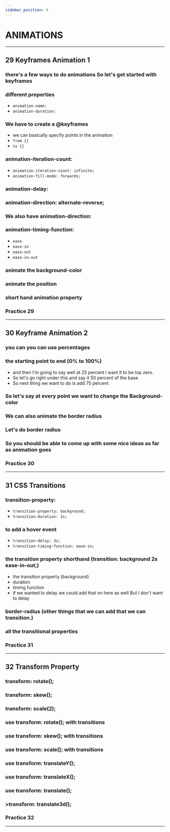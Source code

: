 ```yaml
---
sidebar_position: 6
---
```


# ANIMATIONS

---

## 29 Keyframes Animation 1

>

### there's a few ways to do animations So let's get started with keyframes

>

### different properties

- `animation-name:`
- `animation-duration:`

### We have to create a @keyframes

- we can basically specify points in the animation
- `from {}`
- `to {}`

### animation-iteration-count:

- `animation-iteration-count: infinite;`
- `animation-fill-mode: forwards;`

### animation-delay:

>

### animation-direction: alternate-reverse;

>

### We also have animation-direction:

>

### animation-timing-function:

- `ease`
- `ease-in`
- `ease-out`
- `ease-in-out`

### animate the background-color

>

### animate the position

>

### short hand animation property

>

### **Practice 29**

---

## 30 Keyframe Animation 2

>

### you can you can use percentages

>

### the starting point to end (0% to 100%)

- and then I'm going to say well at 25 percent I want it to be top zero.
- So let's go right under this and say it 50 percent of the base
- So next thing we want to do is add 75 percent

### So let's say at every point we want to change the Background-color

>

### We can also animate the border radius

>

### Let's do border radius

>

### So you should be able to come up with some nice ideas as far as animation goes

>

### **Practice 30**

---

## 31 CSS Transitions

>

### transition-property:

- `transition-property: background;`
- `transition-duration: 2s;`

### to add a hover event

- `transition-delay: 3s;`
- `transition-timing-function: ease-in;`

### the transition property shorthand (transition: background 2s ease-in-out;)

- the transition property (background)
- duration
- timing function
- if we wanted to delay we could add that on here as well But I don't want to delay

### border-radius (other things that we can add that we can transition.)

>

### all the transitional properties

>

### **Practice 31**

---

## 32 Transform Property

>

### transform: rotate();

>

### transform: skew();

>

### transform: scale(2);

>

### use transform: rotate(); with transitions

>

### use transform: skew(); with transitions

>

### use transform: scale(); with transitions

>

### use transform: translateY();

>

### use transform: translateX();

>

### use transform: translate();

>

### >transform: translate3d();

>

### **Practice 32**

---
